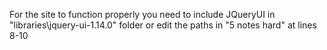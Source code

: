 For the site to function properly you need to include JQueryUI in "libraries\jquery-ui-1.14.0" folder or edit the paths in "5 notes hard" at lines 8-10